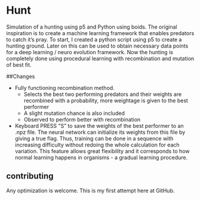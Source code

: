 # Hunt
Simulation of a hunting using p5 and Python using boids. The original inspiration is to create a machine learning framework that enables predators to catch it’s pray. To start, I created a python script using p5 to create a hunting ground. Later on this can be used to obtain necessary data points for a deep learning / neuro evolution framework.
    Now the hunting is completely done using procedural learning with recombination and mutation of best fit. 

##Changes

*   Fully functioning recombination method.
    *   Selects the best two performing predators and their weights are recombined with a probability, more weightage is given to the best performer
    *   A slight mutation chance is also included
    *   Observed to perform better with recombination
*   Keyboard PRESS "S” to save the weights of the best performer to an .npz file. The neural network can initialize its weights from this file by giving a true flag. Thus, training can be done in a sequence with increasing difficulty without redoing the whole calculation for each variation. This feature allows great flexibility and it corresponds to how normal learning happens in organisms - a gradual learning procedure.


## contributing

Any optimization is welcome. This is my first attempt here at GitHub.


